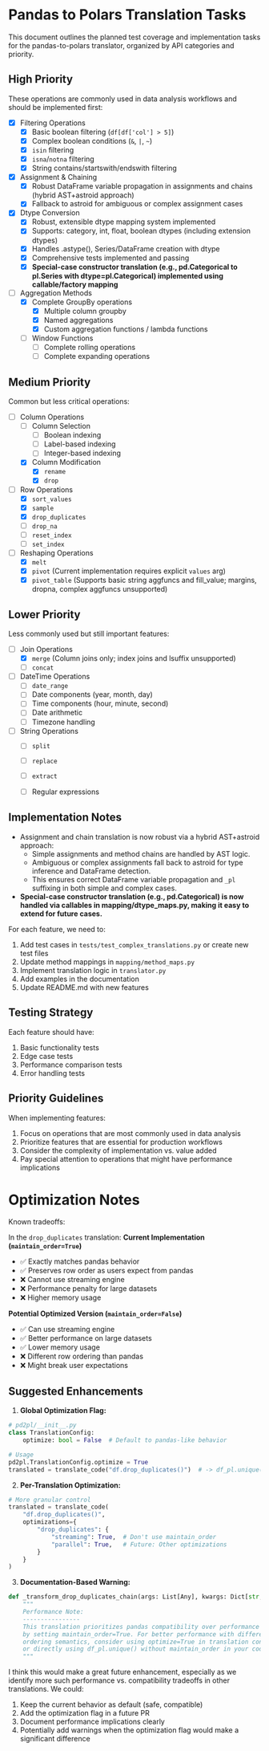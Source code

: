 # Pandas to Polars Translation Tasks

This document outlines the planned test coverage and implementation tasks for the pandas-to-polars translator, organized by API categories and priority.

## High Priority

These operations are commonly used in data analysis workflows and should be implemented first:

- [x] Filtering Operations
  - [x] Basic boolean filtering (`df[df['col'] > 5]`)
  - [x] Complex boolean conditions (`&`, `|`, `~`)
  - [x] `isin` filtering
  - [x] `isna`/`notna` filtering
  - [x] String contains/startswith/endswith filtering
- [x] Assignment & Chaining
  - [x] Robust DataFrame variable propagation in assignments and chains (hybrid AST+astroid approach)
  - [x] Fallback to astroid for ambiguous or complex assignment cases
- [x] Dtype Conversion
  - [x] Robust, extensible dtype mapping system implemented
  - [x] Supports: category, int, float, boolean dtypes (including extension dtypes)
  - [x] Handles .astype(), Series/DataFrame creation with dtype
  - [x] Comprehensive tests implemented and passing
  - [x] **Special-case constructor translation (e.g., pd.Categorical to pl.Series with dtype=pl.Categorical) implemented using callable/factory mapping**

- [ ] Aggregation Methods
  - [x] Complete GroupBy operations
    - [x] Multiple column groupby
    - [x] Named aggregations
    - [x] Custom aggregation functions / lambda functions
  - [ ] Window Functions
    - [ ] Complete rolling operations
    - [ ] Complete expanding operations

## Medium Priority

Common but less critical operations:

- [ ] Column Operations
  - [ ] Column Selection
    - [ ] Boolean indexing
    - [ ] Label-based indexing
    - [ ] Integer-based indexing
  - [x] Column Modification
    - [x] `rename`
    - [x] `drop`

- [ ] Row Operations
  - [x] `sort_values`
  - [x] `sample`
  - [x] `drop_duplicates`
  - [ ] `drop_na`
  - [ ] `reset_index`
  - [ ] `set_index`

- [ ] Reshaping Operations
  - [x] `melt`
  - [x] `pivot` (Current implementation requires explicit `values` arg)
  - [x] `pivot_table` (Supports basic string aggfuncs and fill_value; margins, dropna, complex aggfuncs unsupported)

## Lower Priority

Less commonly used but still important features:

- [ ] Join Operations
  - [x] `merge` (Column joins only; index joins and lsuffix unsupported)
  - [ ] `concat`

- [ ] DateTime Operations
  - [ ] `date_range`
  - [ ] Date components (year, month, day)
  - [ ] Time components (hour, minute, second)
  - [ ] Date arithmetic
  - [ ] Timezone handling

- [ ] String Operations
  - [ ] `split`
  - [ ] `replace`
  - [ ] `extract`
  - [ ] Regular expressions


## Implementation Notes

- Assignment and chain translation is now robust via a hybrid AST+astroid approach:
  - Simple assignments and method chains are handled by AST logic.
  - Ambiguous or complex assignments fall back to astroid for type inference and DataFrame detection.
  - This ensures correct DataFrame variable propagation and `_pl` suffixing in both simple and complex cases.
- **Special-case constructor translation (e.g., pd.Categorical) is now handled via callables in mapping/dtype_maps.py, making it easy to extend for future cases.**

For each feature, we need to:
1. Add test cases in `tests/test_complex_translations.py` or create new test files
2. Update method mappings in `mapping/method_maps.py`
3. Implement translation logic in `translator.py`
4. Add examples in the documentation
5. Update README.md with new features

## Testing Strategy

Each feature should have:
1. Basic functionality tests
2. Edge case tests
3. Performance comparison tests
4. Error handling tests

## Priority Guidelines

When implementing features:
1. Focus on operations that are most commonly used in data analysis
2. Prioritize features that are essential for production workflows
3. Consider the complexity of implementation vs. value added
4. Pay special attention to operations that might have performance implications 

# Optimization Notes

Known tradeoffs:

In the `drop_duplicates` translation:
**Current Implementation (`maintain_order=True`)**
   - ✅ Exactly matches pandas behavior
   - ✅ Preserves row order as users expect from pandas
   - ❌ Cannot use streaming engine
   - ❌ Performance penalty for large datasets
   - ❌ Higher memory usage

**Potential Optimized Version (`maintain_order=False`)**
   - ✅ Can use streaming engine
   - ✅ Better performance on large datasets
   - ✅ Lower memory usage
   - ❌ Different row ordering than pandas
   - ❌ Might break user expectations

## Suggested Enhancements

1. **Global Optimization Flag:**
```python
# pd2pl/__init__.py
class TranslationConfig:
    optimize: bool = False  # Default to pandas-like behavior

# Usage
pd2pl.TranslationConfig.optimize = True
translated = translate_code("df.drop_duplicates()")  # -> df_pl.unique()  # maintain_order not set
```

2. **Per-Translation Optimization:**
```python
# More granular control
translated = translate_code(
    "df.drop_duplicates()", 
    optimizations={
        "drop_duplicates": {
            "streaming": True,  # Don't use maintain_order
            "parallel": True,   # Future: Other optimizations
        }
    }
)
```

3. **Documentation-Based Warning:**
```python
def _transform_drop_duplicates_chain(args: List[Any], kwargs: Dict[str, Any]) -> List[Tuple[str, List[Any], Dict[str, Any]]]:
    """
    Performance Note:
    ----------------
    This translation prioritizes pandas compatibility over performance
    by setting maintain_order=True. For better performance with different
    ordering semantics, consider using optimize=True in translation config
    or directly using df_pl.unique() without maintain_order in your code.
    """
```

I think this would make a great future enhancement, especially as we identify more such performance vs. compatibility tradeoffs in other translations. We could:

1. Keep the current behavior as default (safe, compatible)
2. Add the optimization flag in a future PR
3. Document performance implications clearly
4. Potentially add warnings when the optimization flag would make a significant difference
